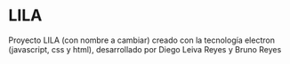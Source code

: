 # LILA
Proyecto LILA (con nombre a cambiar) creado con la tecnología electron (javascript, css y html), desarrollado por Diego Leiva Reyes y Bruno Reyes
